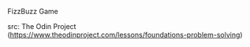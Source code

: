 FizzBuzz Game

src: The Odin Project (https://www.theodinproject.com/lessons/foundations-problem-solving)